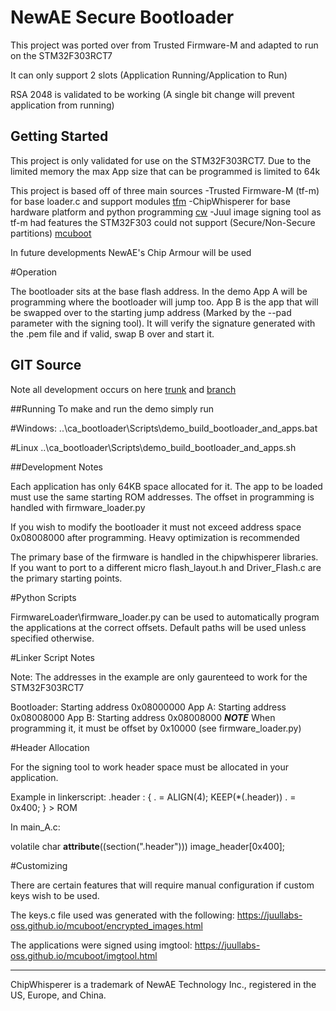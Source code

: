 # NewAE Secure Bootloader
This project was ported over from Trusted Firmware-M and adapted to run on the STM32F303RCT7

It can only support 2 slots (Application Running/Application to Run)

RSA 2048 is validated to be working (A single bit change will prevent application from running)

## Getting Started
This project is only validated for use on the STM32F303RCT7. Due to the limited memory the max App size that can be programmed is limited
to 64k

This project is based off of three main sources
-Trusted Firmware-M (tf-m) for base loader.c and support modules [tfm](https://git.trustedfirmware.org/trusted-firmware-m.git)
-ChipWhisperer for base hardware platform and python programming [cw](https://github.com/newaetech/chipwhisperer)
-Juul image signing tool as tf-m had features the STM32F303 could not support (Secure/Non-Secure partitions) [mcuboot](https://github.com/JuulLabs-OSS/mcuboot)

In future developments NewAE's Chip Armour will be used

#Operation

The bootloader sits at the base flash address. In the demo App A will be programming where the bootloader will jump too. App B is the app that
will be swapped over to the starting jump address (Marked by the --pad parameter with the signing tool). It will verify the signature generated with 
the .pem file and if valid, swap B over and start it.

## GIT Source
Note all development occurs on here [trunk](https://github.com/newaetech/ca_bootloader) and [branch](https://github.com/newaetech/chipwhisperer/tree/CW_CA_BL)

##Running
To make and run the demo simply run

#Windows:
..\ca_bootloader\Scripts\demo_build_bootloader_and_apps.bat

#Linux
..\ca_bootloader\Scripts\demo_build_bootloader_and_apps.sh


##Development Notes

Each application has only 64KB space allocated for it.
The app to be loaded must use the same starting ROM addresses. The offset in programming is handled with firmware_loader.py 

If you wish to modify the bootloader it must not exceed address space 0x08008000 after programming. Heavy optimization is recommended

The primary base of the firmware is handled in the chipwhisperer libraries. If you want to port to a different micro flash_layout.h and Driver_Flash.c are the primary
starting points.

#Python Scripts

FirmwareLoader\firmware_loader.py can be used to automatically program the applications at the correct offsets. Default paths will be used unless specified otherwise.

#Linker Script Notes

Note: The addresses in the example are only gaurenteed to work for the STM32F303RCT7

Bootloader: Starting address 0x08000000
App A: Starting address 0x08008000
App B: Starting address 0x08008000 ***NOTE*** When programming it, it must be offset by 0x10000 (see firmware_loader.py)

#Header Allocation

For the signing tool to work header space must be allocated in your application.

Example in linkerscript:
  .header :
  {
    . = ALIGN(4);
    KEEP(*(.header))
    . = 0x400;
  } > ROM

In main_A.c:

volatile char __attribute__((section(".header"))) image_header[0x400];

#Customizing 

There are certain features that will require manual configuration if custom keys wish to be used.

The keys.c file used was generated with the following:
https://juullabs-oss.github.io/mcuboot/encrypted_images.html

The applications were signed using imgtool:
https://juullabs-oss.github.io/mcuboot/imgtool.html

---

ChipWhisperer is a trademark of NewAE Technology Inc., registered in the US, Europe, and China.
